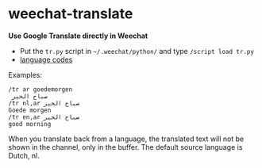 # weechat-translate

**Use Google Translate directly in Weechat**

* Put the ```tr.py``` script in ```~/.weechat/python/``` and type ```/script load tr.py```
* [language codes](https://sites.google.com/site/tomihasa/google-language-codes)

Examples:

```
/tr ar goedemorgen
 صباح الخير
/tr nl,ar صباح الخير
Goede morgen
/tr en,ar صباح الخير
good morning
```

When you translate back from a language, the translated text will not be shown in the channel, only in the buffer.
The default source language is Dutch, nl.
